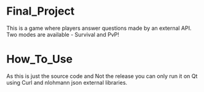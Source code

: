 # Final_Project
This is a game where players answer questions made by an external API.<br />
Two modes are available - Survival and PvP!
# How_To_Use
As this is just the source code and Not the release you can only run it on Qt<br />
using Curl and nlohmann json external libraries.
